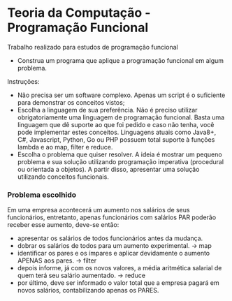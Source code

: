 # Teoria da Computação - Programação Funcional
Trabalho realizado para estudos de programação funcional


* Construa um programa que aplique a programação funcional em algum problema.

Instruções:
- Não precisa ser um software complexo. Apenas um script é o suficiente para demonstrar os conceitos vistos;
- Escolha a linguagem de sua preferência. Não é preciso utilizar obrigatoriamente uma linguagem de programação funcional. Basta uma linguagem que dê suporte ao que foi pedido e caso não tenha, você pode implementar estes conceitos. Linguagens atuais como Java8+, C#, Javascript, Python, Go ou PHP possuem total suporte à funções lambda e ao map, filter e reduce.
- Escolha o problema que quiser resolver. A ideia é mostrar um pequeno problema e sua solução utilizando programação imperativa (procedural ou orientada a objetos). A partir disso, apresentar uma solução utilizando conceitos funcionais.

### Problema escolhido

 Em uma empresa acontecerá um aumento nos salários de seus funcionários, entretanto,
 apenas funcionários com salários PAR poderão receber esse aumento, deve-se então:
 
   - apresentar os salários de todos funcionários antes da mudança. 
   - dobrar os salários de todos para um aumento experimental. -> map
   - identificar os pares e os ímpares e aplicar devidamente o aumento APENAS aos pares. -> filter
   - depois informe, já com os novos valores, a média aritmética salarial de quem terá seu salário aumentado. -> reduce
   - por último, deve ser informado o valor total que a empresa pagará em novos salários, contabilizando apenas os PARES.
